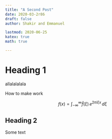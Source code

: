 ```yaml
---
title: "A Second Post"
date: 2020-03-2r86
draft: false
author: Shakir and Emmanuel

lastmod: 2020-06-25
katex: true
math: true

---
```


# Heading 1

allalalalala

How to make work

$$
f(x) = \int_{-\infty}^\infty\hat f(\xi)\,e^{2 \pi i \xi x}\,d\xi
$$

## Heading 2

Some text
